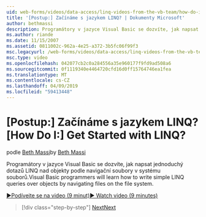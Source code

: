 ```yaml
---
uid: web-forms/videos/data-access/linq-videos-from-the-vb-team/how-do-i-get-started-with-linq
title: '[Postup:] Začínáme s jazykem LINQ? | Dokumenty Microsoft'
author: bethmassi
description: Programátory v jazyce Visual Basic se dozvíte, jak napsat jednoduchý dotazů LINQ nad objekty podle navigační soubory v systému souborů.
ms.author: riande
ms.date: 11/15/2007
ms.assetid: 0811002c-962a-4e25-a372-3b5fc06f99f3
msc.legacyurl: /web-forms/videos/data-access/linq-videos-from-the-vb-team/how-do-i-get-started-with-linq
msc.type: video
ms.openlocfilehash: 042077cb2c0a284556a35e960177f9fd9ad508a6
ms.sourcegitcommit: 0f1119340e4464720cfd16d0ff15764746ea1fea
ms.translationtype: MT
ms.contentlocale: cs-CZ
ms.lasthandoff: 04/09/2019
ms.locfileid: "59413448"
---
```

# <a name="how-do-i-get-started-with-linq"></a><span data-ttu-id="cb2e1-104">[Postup:] Začínáme s jazykem LINQ?</span><span class="sxs-lookup"><span data-stu-id="cb2e1-104">[How Do I:] Get Started with LINQ?</span></span>

<span data-ttu-id="cb2e1-105">podle [Beth Massi](https://github.com/bethmassi)</span><span class="sxs-lookup"><span data-stu-id="cb2e1-105">by [Beth Massi](https://github.com/bethmassi)</span></span>

<span data-ttu-id="cb2e1-106">Programátory v jazyce Visual Basic se dozvíte, jak napsat jednoduchý dotazů LINQ nad objekty podle navigační soubory v systému souborů.</span><span class="sxs-lookup"><span data-stu-id="cb2e1-106">Visual Basic programmers will learn how to write simple LINQ queries over objects by navigating files on the file system.</span></span>

[<span data-ttu-id="cb2e1-107">&#9654;Podívejte se na video (9 minut)</span><span class="sxs-lookup"><span data-stu-id="cb2e1-107">&#9654; Watch video (9 minutes)</span></span>](https://channel9.msdn.com/Blogs/ASP-NET-Site-Videos/how-do-i-get-started-with-linq)

> [!div class="step-by-step"]
> [<span data-ttu-id="cb2e1-108">Next</span><span class="sxs-lookup"><span data-stu-id="cb2e1-108">Next</span></span>](how-do-i-perform-group-and-aggregate-queries.md)
